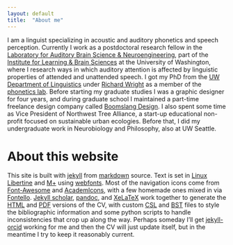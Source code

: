 ```yaml
---
layout: default
title:  "About me"
---
```

I am a linguist specializing in acoustic and auditory phonetics and speech perception. Currently I work as a postdoctoral research fellow in the [Laboratory for Auditory Brain Science & Neuroengineering][labsn], part of the [Institute for Learning & Brain Sciences][ilabs] at the University of Washington, where I research ways in which auditory attention is affected by linguistic properties of attended and unattended speech. I got my PhD from the [UW Department of Linguistics][ling] under [Richard Wright][raw] as a member of the [phonetics lab][phonlab].  Before starting my graduate studies I was a graphic designer for four years, and during graduate school I maintained a part-time freelance design company called [Boomslang Design][bsd].  I also spent some time as Vice President of Northwest Tree Alliance, a start-up educational non-profit focused on sustainable urban ecologies.  Before that, I did my undergraduate work in Neurobiology and Philosophy, also at UW Seattle.

# About this website
This site is built with [jekyll][jekyll] from [markdown][md] source. Text is set in [Linux Libertine][lib] and [M+][mplus] using [webfonts][woff]. Most of the navigation icons come from [Font-Awesome][fa] and [AcademIcons][ai], with a few homemade ones mixed in via [Fontello][fo]. [Jekyll scholar][jeksch], [pandoc][pandoc], and [XeLaTeX][xetex] work together to generate the [HTML][cvhtml] and [PDF][cvpdf] versions of the CV, with custom [CSL][csl] and [BST][bst] files to style the bibliographic information and some python scripts to handle inconsistencies that crop up along the way. Perhaps someday I’ll get [jekyll-orcid][jeko] working for me and then the CV will just update itself, but in the meantime I try to keep it reasonably current.

[labsn]:   http://depts.washington.edu/labsn/
[ilabs]:   http://ilabs.washington.edu/
[kc]:      http://faculty.washington.edu/akclee/
[ling]:    http://depts.washington.edu/lingweb/
[phonlab]: http://depts.washington.edu/phonlab/
[raw]:     http://depts.washington.edu/phonlab/people/wright.htm
[bsd]:     http://www.boomslangdesign.net/
[md]:      http://daringfireball.net/projects/markdown/
[jekyll]:  http://jekyllrb.com/
[jeksch]:  https://github.com/inukshuk/jekyll-scholar
[csl]:     http://citationstyles.org/
[pandoc]:  http://johnmacfarlane.net/pandoc/
[xetex]:   http://en.wikipedia.org/wiki/XeTeX
[bst]:     http://tug.ctan.org/info/bibtex/tamethebeast/ttb_en.pdf
[fo]:      http://fontello.com/
[ai]:      http://jpswalsh.github.io/academicons/
[fa]:      http://fortawesome.github.io/Font-Awesome/
[jeko]:    https://github.com/mfenner/jekyll-orcid
[lib]:     http://www.linuxlibertine.org
[mplus]:   http://mplus-fonts.osdn.jp/webfonts/index-en.html
[woff]:    http://en.wikipedia.org/wiki/Web_Open_Font_Format
[cvhtml]:  /cv/
[cvpdf]:   /McCloy_CV.pdf

